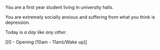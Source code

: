 You are a first year student living in university halls.

You are extremely socially anxious and suffering from what you think is depression.

Today is *a day like any other*. 

[[0 - Opening (10am - 11am)/Wake up]]